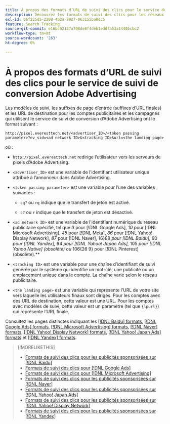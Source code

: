 ```yaml
---
title: À propos des formats d’URL de suivi des clics pour le service de suivi de conversion Adobe Advertising
description: Découvrez les formats de suivi des clics pour les réseaux publicitaires pris en charge.
exl-id: b6f225d5-2268-4b2a-9927-063155ba0dc5
feature: Search Tracking
source-git-commit: e16bc62127a708de8f4deb1eddfa53a14405cbc2
workflow-type: tm+mt
source-wordcount: '263'
ht-degree: 0%

---
```


# À propos des formats d’URL de suivi des clics pour le service de suivi de conversion Adobe Advertising

Les modèles de suivi, les suffixes de page d’entrée (suffixes d’URL finales) et les URL de destination pour les comptes publicitaires et les campagnes qui utilisent le service de suivi de conversion d’Adobe Advertising ont le format suivant :

`http://pixel.everesttech.net/<advertiser_ID>/<token passing parameter>?ev_sid=<ad network ID>&<tracking ID>&url=<the landing page>`

où :

* `http://pixel.everesttech.net` redirige l’utilisateur vers les serveurs de pixels d’Adobe Advertising.

* `<advertiser_ID>` est une variable de l’identifiant utilisateur unique attribué à l’annonceur dans Adobe Advertising.

* `<token passing parameter>` est une variable pour l’une des variables suivantes :

   * `cq?` ou `rq` indique que le transfert de jeton est activé.

   * `c?` ou `r` indique que le transfert de jeton est désactivé.

* `<ad network ID>` est une variable de l&#39;identifiant numérique du réseau publicitaire spécifié, tel que *3* pour [!DNL Google Ads], *10* pour [!DNL Microsoft Advertising], *45* pour [!DNL Meta], *86* pour [!DNL Yahoo! Display Network], *87* pour [!DNL Naver], 16}88 *pour [!DNL Baidu],* 90 *pour [!DNL Yandex],* 94 *pour [!DNL Yahoo! Japan Ads],* 105 *pour [!DNL Yahoo Native] (obsolète) ou* 106{26 9} pour [!DNL Pinterest] (obsolète).**

* `<tracking ID>` est une variable pour une chaîne d’identifiant de suivi générée par le système qui identifie un mot-clé, une publicité ou un emplacement unique dans le compte. La chaîne varie selon le réseau publicitaire.

* `<the landing page>` est une variable qui représente l’URL de votre site vers laquelle les utilisateurs finaux sont dirigés. Pour les comptes avec des URL de destination, cette valeur est une URL. Pour les comptes avec modèles de suivi, cette valeur est un paramètre (tel que `{lpurl}`) qui représente l’URL finale.

Consultez les pages distinctes indiquant les [[!DNL Baidu] formats](formats-click-tracking-baidu.md), [[!DNL Google Ads] formats](formats-click-tracking-google.md), [[!DNL Microsoft Advertising] formats](formats-click-tracking-microsoft.md), [[!DNL Naver] formats](formats-click-tracking-naver.md), [[!DNL Yahoo! Display Network] formats](formats-click-tracking-yahoo-display-network.md), [[!DNL Yahoo! Japan Ads] formats](formats-click-tracking-yahoo-japan.md) et [[!DNL Yandex] formats](formats-click-tracking-yandex.md).

>[!MORELIKETHIS]
>
>* [Formats de suivi des clics pour les publicités sponsorisées sur [!DNL Baidu]](formats-click-tracking-baidu.md)
>* [Formats de suivi des clics pour [!DNL Google Ads]](formats-click-tracking-google.md)
>* [Formats de suivi des clics pour [!DNL Microsoft Advertising]](formats-click-tracking-microsoft.md)
>* [Formats de suivi des clics pour les publicités sponsorisées sur [!DNL Naver]](formats-click-tracking-naver.md)
>* [Formats de suivi des clics pour les publicités sponsorisées sur [!DNL Yahoo! Japan Ads]](formats-click-tracking-yahoo-japan.md)
>* [Formats de suivi des clics pour les publicités sponsorisées sur [!DNL Yahoo! Display Network]](formats-click-tracking-yahoo-display-network.md)
>* [Formats de suivi des clics pour les publicités sponsorisées sur [!DNL Yandex]](formats-click-tracking-yandex.md)
